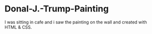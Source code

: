 # Donal-J.-Trump-Painting

I was sitting in cafe and i saw the painting on the wall and created with HTML & CSS.
